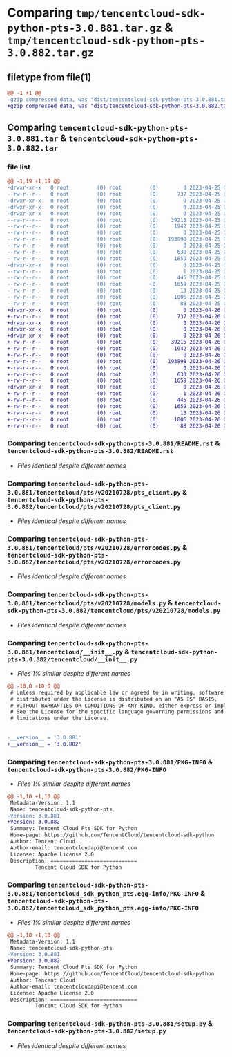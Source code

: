 # Comparing `tmp/tencentcloud-sdk-python-pts-3.0.881.tar.gz` & `tmp/tencentcloud-sdk-python-pts-3.0.882.tar.gz`

## filetype from file(1)

```diff
@@ -1 +1 @@
-gzip compressed data, was "dist/tencentcloud-sdk-python-pts-3.0.881.tar", last modified: Tue Apr 25 00:49:28 2023, max compression
+gzip compressed data, was "dist/tencentcloud-sdk-python-pts-3.0.882.tar", last modified: Wed Apr 26 03:43:42 2023, max compression
```

## Comparing `tencentcloud-sdk-python-pts-3.0.881.tar` & `tencentcloud-sdk-python-pts-3.0.882.tar`

### file list

```diff
@@ -1,19 +1,19 @@
-drwxr-xr-x   0 root         (0) root         (0)        0 2023-04-25 00:49:28.000000 tencentcloud-sdk-python-pts-3.0.881/
--rw-r--r--   0 root         (0) root         (0)      737 2023-04-25 00:49:28.000000 tencentcloud-sdk-python-pts-3.0.881/README.rst
-drwxr-xr-x   0 root         (0) root         (0)        0 2023-04-25 00:49:28.000000 tencentcloud-sdk-python-pts-3.0.881/tencentcloud/
-drwxr-xr-x   0 root         (0) root         (0)        0 2023-04-25 00:49:28.000000 tencentcloud-sdk-python-pts-3.0.881/tencentcloud/pts/
-drwxr-xr-x   0 root         (0) root         (0)        0 2023-04-25 00:49:28.000000 tencentcloud-sdk-python-pts-3.0.881/tencentcloud/pts/v20210728/
--rw-r--r--   0 root         (0) root         (0)    39215 2023-04-25 00:49:28.000000 tencentcloud-sdk-python-pts-3.0.881/tencentcloud/pts/v20210728/pts_client.py
--rw-r--r--   0 root         (0) root         (0)     1942 2023-04-25 00:49:28.000000 tencentcloud-sdk-python-pts-3.0.881/tencentcloud/pts/v20210728/errorcodes.py
--rw-r--r--   0 root         (0) root         (0)        0 2023-04-25 00:49:28.000000 tencentcloud-sdk-python-pts-3.0.881/tencentcloud/pts/v20210728/__init__.py
--rw-r--r--   0 root         (0) root         (0)   193898 2023-04-25 00:49:28.000000 tencentcloud-sdk-python-pts-3.0.881/tencentcloud/pts/v20210728/models.py
--rw-r--r--   0 root         (0) root         (0)        0 2023-04-25 00:49:28.000000 tencentcloud-sdk-python-pts-3.0.881/tencentcloud/pts/__init__.py
--rw-r--r--   0 root         (0) root         (0)      630 2023-04-25 00:49:28.000000 tencentcloud-sdk-python-pts-3.0.881/tencentcloud/__init__.py
--rw-r--r--   0 root         (0) root         (0)     1659 2023-04-25 00:49:28.000000 tencentcloud-sdk-python-pts-3.0.881/PKG-INFO
-drwxr-xr-x   0 root         (0) root         (0)        0 2023-04-25 00:49:28.000000 tencentcloud-sdk-python-pts-3.0.881/tencentcloud_sdk_python_pts.egg-info/
--rw-r--r--   0 root         (0) root         (0)        1 2023-04-25 00:49:28.000000 tencentcloud-sdk-python-pts-3.0.881/tencentcloud_sdk_python_pts.egg-info/dependency_links.txt
--rw-r--r--   0 root         (0) root         (0)      445 2023-04-25 00:49:28.000000 tencentcloud-sdk-python-pts-3.0.881/tencentcloud_sdk_python_pts.egg-info/SOURCES.txt
--rw-r--r--   0 root         (0) root         (0)     1659 2023-04-25 00:49:28.000000 tencentcloud-sdk-python-pts-3.0.881/tencentcloud_sdk_python_pts.egg-info/PKG-INFO
--rw-r--r--   0 root         (0) root         (0)       13 2023-04-25 00:49:28.000000 tencentcloud-sdk-python-pts-3.0.881/tencentcloud_sdk_python_pts.egg-info/top_level.txt
--rw-r--r--   0 root         (0) root         (0)     1006 2023-04-25 00:49:28.000000 tencentcloud-sdk-python-pts-3.0.881/setup.py
--rw-r--r--   0 root         (0) root         (0)       88 2023-04-25 00:49:28.000000 tencentcloud-sdk-python-pts-3.0.881/setup.cfg
+drwxr-xr-x   0 root         (0) root         (0)        0 2023-04-26 03:43:42.000000 tencentcloud-sdk-python-pts-3.0.882/
+-rw-r--r--   0 root         (0) root         (0)      737 2023-04-26 03:43:42.000000 tencentcloud-sdk-python-pts-3.0.882/README.rst
+drwxr-xr-x   0 root         (0) root         (0)        0 2023-04-26 03:43:42.000000 tencentcloud-sdk-python-pts-3.0.882/tencentcloud/
+drwxr-xr-x   0 root         (0) root         (0)        0 2023-04-26 03:43:42.000000 tencentcloud-sdk-python-pts-3.0.882/tencentcloud/pts/
+drwxr-xr-x   0 root         (0) root         (0)        0 2023-04-26 03:43:42.000000 tencentcloud-sdk-python-pts-3.0.882/tencentcloud/pts/v20210728/
+-rw-r--r--   0 root         (0) root         (0)    39215 2023-04-26 03:43:42.000000 tencentcloud-sdk-python-pts-3.0.882/tencentcloud/pts/v20210728/pts_client.py
+-rw-r--r--   0 root         (0) root         (0)     1942 2023-04-26 03:43:42.000000 tencentcloud-sdk-python-pts-3.0.882/tencentcloud/pts/v20210728/errorcodes.py
+-rw-r--r--   0 root         (0) root         (0)        0 2023-04-26 03:43:42.000000 tencentcloud-sdk-python-pts-3.0.882/tencentcloud/pts/v20210728/__init__.py
+-rw-r--r--   0 root         (0) root         (0)   193898 2023-04-26 03:43:42.000000 tencentcloud-sdk-python-pts-3.0.882/tencentcloud/pts/v20210728/models.py
+-rw-r--r--   0 root         (0) root         (0)        0 2023-04-26 03:43:42.000000 tencentcloud-sdk-python-pts-3.0.882/tencentcloud/pts/__init__.py
+-rw-r--r--   0 root         (0) root         (0)      630 2023-04-26 03:43:42.000000 tencentcloud-sdk-python-pts-3.0.882/tencentcloud/__init__.py
+-rw-r--r--   0 root         (0) root         (0)     1659 2023-04-26 03:43:42.000000 tencentcloud-sdk-python-pts-3.0.882/PKG-INFO
+drwxr-xr-x   0 root         (0) root         (0)        0 2023-04-26 03:43:42.000000 tencentcloud-sdk-python-pts-3.0.882/tencentcloud_sdk_python_pts.egg-info/
+-rw-r--r--   0 root         (0) root         (0)        1 2023-04-26 03:43:42.000000 tencentcloud-sdk-python-pts-3.0.882/tencentcloud_sdk_python_pts.egg-info/dependency_links.txt
+-rw-r--r--   0 root         (0) root         (0)      445 2023-04-26 03:43:42.000000 tencentcloud-sdk-python-pts-3.0.882/tencentcloud_sdk_python_pts.egg-info/SOURCES.txt
+-rw-r--r--   0 root         (0) root         (0)     1659 2023-04-26 03:43:42.000000 tencentcloud-sdk-python-pts-3.0.882/tencentcloud_sdk_python_pts.egg-info/PKG-INFO
+-rw-r--r--   0 root         (0) root         (0)       13 2023-04-26 03:43:42.000000 tencentcloud-sdk-python-pts-3.0.882/tencentcloud_sdk_python_pts.egg-info/top_level.txt
+-rw-r--r--   0 root         (0) root         (0)     1006 2023-04-26 03:43:42.000000 tencentcloud-sdk-python-pts-3.0.882/setup.py
+-rw-r--r--   0 root         (0) root         (0)       88 2023-04-26 03:43:42.000000 tencentcloud-sdk-python-pts-3.0.882/setup.cfg
```

### Comparing `tencentcloud-sdk-python-pts-3.0.881/README.rst` & `tencentcloud-sdk-python-pts-3.0.882/README.rst`

 * *Files identical despite different names*

### Comparing `tencentcloud-sdk-python-pts-3.0.881/tencentcloud/pts/v20210728/pts_client.py` & `tencentcloud-sdk-python-pts-3.0.882/tencentcloud/pts/v20210728/pts_client.py`

 * *Files identical despite different names*

### Comparing `tencentcloud-sdk-python-pts-3.0.881/tencentcloud/pts/v20210728/errorcodes.py` & `tencentcloud-sdk-python-pts-3.0.882/tencentcloud/pts/v20210728/errorcodes.py`

 * *Files identical despite different names*

### Comparing `tencentcloud-sdk-python-pts-3.0.881/tencentcloud/pts/v20210728/models.py` & `tencentcloud-sdk-python-pts-3.0.882/tencentcloud/pts/v20210728/models.py`

 * *Files identical despite different names*

### Comparing `tencentcloud-sdk-python-pts-3.0.881/tencentcloud/__init__.py` & `tencentcloud-sdk-python-pts-3.0.882/tencentcloud/__init__.py`

 * *Files 1% similar despite different names*

```diff
@@ -10,8 +10,8 @@
 # Unless required by applicable law or agreed to in writing, software
 # distributed under the License is distributed on an "AS IS" BASIS,
 # WITHOUT WARRANTIES OR CONDITIONS OF ANY KIND, either express or implied.
 # See the License for the specific language governing permissions and
 # limitations under the License.
 
 
-__version__ = '3.0.881'
+__version__ = '3.0.882'
```

### Comparing `tencentcloud-sdk-python-pts-3.0.881/PKG-INFO` & `tencentcloud-sdk-python-pts-3.0.882/PKG-INFO`

 * *Files 1% similar despite different names*

```diff
@@ -1,10 +1,10 @@
 Metadata-Version: 1.1
 Name: tencentcloud-sdk-python-pts
-Version: 3.0.881
+Version: 3.0.882
 Summary: Tencent Cloud Pts SDK for Python
 Home-page: https://github.com/TencentCloud/tencentcloud-sdk-python
 Author: Tencent Cloud
 Author-email: tencentcloudapi@tencent.com
 License: Apache License 2.0
 Description: ============================
         Tencent Cloud SDK for Python
```

### Comparing `tencentcloud-sdk-python-pts-3.0.881/tencentcloud_sdk_python_pts.egg-info/PKG-INFO` & `tencentcloud-sdk-python-pts-3.0.882/tencentcloud_sdk_python_pts.egg-info/PKG-INFO`

 * *Files 1% similar despite different names*

```diff
@@ -1,10 +1,10 @@
 Metadata-Version: 1.1
 Name: tencentcloud-sdk-python-pts
-Version: 3.0.881
+Version: 3.0.882
 Summary: Tencent Cloud Pts SDK for Python
 Home-page: https://github.com/TencentCloud/tencentcloud-sdk-python
 Author: Tencent Cloud
 Author-email: tencentcloudapi@tencent.com
 License: Apache License 2.0
 Description: ============================
         Tencent Cloud SDK for Python
```

### Comparing `tencentcloud-sdk-python-pts-3.0.881/setup.py` & `tencentcloud-sdk-python-pts-3.0.882/setup.py`

 * *Files identical despite different names*

